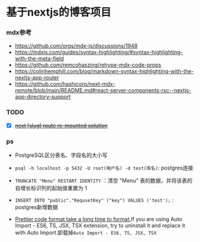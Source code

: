 # 基于nextjs的博客项目

### mdx参考

- https://github.com/orgs/mdx-js/discussions/1948
- https://mdxjs.com/guides/syntax-highlighting/#syntax-highlighting-with-the-meta-field
- https://github.com/remcohaszing/rehype-mdx-code-props
- https://colinhemphill.com/blog/markdown-syntax-highlighting-with-the-nextjs-app-router
- https://github.com/hashicorp/next-mdx-remote/blob/main/README.md#react-server-components-rsc--nextjs-app-directory-support

### TODO

- [x] ~~[next [slug] route re-mounted solution](https://github.com/vercel/next.js/issues/44793#issuecomment-1382458981)~~

### ps

- PostgreSQL区分表名、字段名的大小写

- `psql -h localhost -p 5432 -U root(用户名) -d test(库名)`: postgres连接
- `TRUNCATE "Menu" RESTART IDENTITY` ：清空 "Menu" 表的数据，并将该表的自增长标识列的起始值重置为 1
- `INSERT INTO "public"."RequsetKey" ("key") VALUES ('test');` : postgres新增数据
- [Prettier code format take a long time to format](https://github.com/prettier/prettier-vscode/issues/2999),If you are using Auto Import - ES6, TS, JSX, TSX extension, try to uninstall it and replace it with Auto Import.卸载掉`Auto Import - ES6, TS, JSX, TSX`
